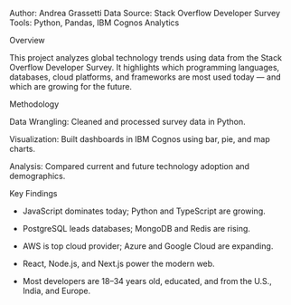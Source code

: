 Author: Andrea Grassetti
Data Source: Stack Overflow Developer Survey
Tools: Python, Pandas, IBM Cognos Analytics


Overview

This project analyzes global technology trends using data from the Stack Overflow Developer Survey.
It highlights which programming languages, databases, cloud platforms, and frameworks are most used today — and which are growing for the future.


Methodology

Data Wrangling: Cleaned and processed survey data in Python.

Visualization: Built dashboards in IBM Cognos using bar, pie, and map charts.

Analysis: Compared current and future technology adoption and demographics.


Key Findings

- JavaScript dominates today; Python and TypeScript are growing.

- PostgreSQL leads databases; MongoDB and Redis are rising.

- AWS is top cloud provider; Azure and Google Cloud are expanding.

- React, Node.js, and Next.js power the modern web.

- Most developers are 18–34 years old, educated, and from the U.S., India, and Europe.
